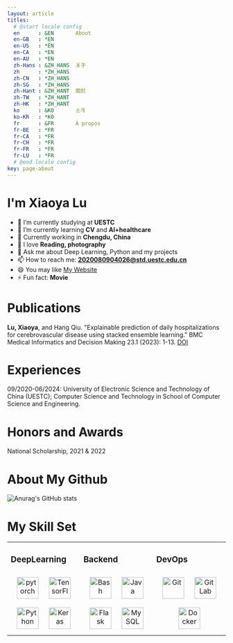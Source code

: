 ```yaml
---
layout: article
titles:
  # @start locale config
  en      : &EN       About
  en-GB   : *EN
  en-US   : *EN
  en-CA   : *EN
  en-AU   : *EN
  zh-Hans : &ZH_HANS  关于
  zh      : *ZH_HANS
  zh-CN   : *ZH_HANS
  zh-SG   : *ZH_HANS
  zh-Hant : &ZH_HANT  關於
  zh-TW   : *ZH_HANT
  zh-HK   : *ZH_HANT
  ko      : &KO       소개
  ko-KR   : *KO
  fr      : &FR       À propos
  fr-BE   : *FR
  fr-CA   : *FR
  fr-CH   : *FR
  fr-FR   : *FR
  fr-LU   : *FR
  # @end locale config
key: page-about
---
```

# I'm Xiaoya Lu 

- 🔭 I’m currently studying at **UESTC**
- 🌱 I’m currently learning **CV** and **AI+healthcare**
- 👯 Currently working in **Chengdu, China**
- 🤔 I love **Reading, photography**
- 💬 Ask me about Deep Learning, Python and my projects
- 📫 How to reach me: **2020080904026@std.uestc.edu.cn**
- 😄 You may like [My Website](https://ursulalujun.github.io/about.html)
- ⚡ Fun fact: **Movie**


# Publications
**Lu, Xiaoya**, and Hang Qiu. "Explainable prediction of daily hospitalizations for cerebrovascular disease using stacked ensemble learning." BMC Medical Informatics and Decision Making 23.1 (2023): 1-13. [DOI](https://bmcmedinformdecismak.biomedcentral.com/articles/10.1186/s12911-023-02159-7)

# Experiences
09/2020-06/2024: University of Electronic Science and Technology of China (UESTC); Computer Science and Technology in School of Computer Science and Engineering.

# Honors and Awards
National Scholarship, 2021 & 2022

# About My Github
![Anurag's GitHub stats](https://github-readme-stats.vercel.app/api?username=ursulalujun&show_icons=true&theme=tokyonight)

# My Skill Set  
<table><tr><td valign="top" width="33%">



### DeepLearning  
<div align="center">  
<img style="margin: 10px" src="https://profilinator.rishav.dev/skills-assets/pytorch-icon.svg" alt="pytorch" height="50" />  
<img style="margin: 10px" src="https://profilinator.rishav.dev/skills-assets/tensorflow-icon.svg" alt="TensorFlow" height="50" />  
<img style="margin: 10px" src="https://profilinator.rishav.dev/skills-assets/python-original.svg" alt="Python" height="50" />  
<img style="margin: 10px" src="https://profilinator.rishav.dev/skills-assets/keras.png" alt="Keras" height="50" />  
</div>

</td><td valign="top" width="33%">



### Backend  
<div align="center">  
<img style="margin: 10px" src="https://profilinator.rishav.dev/skills-assets/gnu_bash-icon.svg" alt="Bash" height="50" />  
<img style="margin: 10px" src="https://profilinator.rishav.dev/skills-assets/java-original-wordmark.svg" alt="Java" height="50" />  
<img style="margin: 10px" src="https://profilinator.rishav.dev/skills-assets/flask.png" alt="Flask" height="50" />   
<img style="margin: 10px" src="https://profilinator.rishav.dev/skills-assets/mysql-original-wordmark.svg" alt="MySQL" height="50" />  
</div>

</td><td valign="top" width="33%">



### DevOps  
<div align="center">  
<img style="margin: 10px" src="https://profilinator.rishav.dev/skills-assets/git-scm-icon.svg" alt="Git" height="50" />  
<img style="margin: 10px" src="https://profilinator.rishav.dev/skills-assets/gitlab.svg" alt="GitLab" height="50" />  
<img style="margin: 10px" src="https://profilinator.rishav.dev/skills-assets/docker-original-wordmark.svg" alt="Docker" height="50" />  
</div>

</td></tr></table>  

<br/>  
